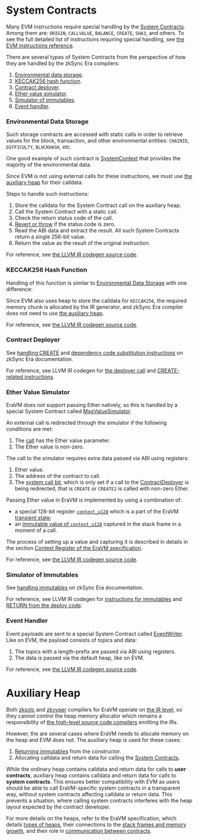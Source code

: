 # System Contracts

Many EVM instructions require special handling by the [System Contracts](https://era.zksync.io/docs/reference/architecture/system-contracts.html). Among them are:
`ORIGIN`, `CALLVALUE`, `BALANCE`, `CREATE`, `SHA3`, and others. To see the full detailed list of instructions requiring special handling, see [the EVM instructions reference](https://github.com/code-423n4/2024-03-zksync/blob/main/docs/VM%20Section/How%20compiler%20works/instructions/evm).

There are several types of System Contracts from the perspective of how they are handled by the zkSync Era compilers:

1. [Environmental data storage](#environmental-data-storage).
2. [KECCAK256 hash function](#keccak256-hash-function).
3. [Contract deployer](#contract-deployer).
4. [Ether value simulator](#ether-value-simulator).
5. [Simulator of immutables](#simulator-of-immutables).
6. [Event handler](#event-handler).



### Environmental Data Storage

Such storage contracts are accessed with static calls in order to retrieve values for the block, transaction, and other environmental entities:
`CHAINID`, `DIFFICULTY`, `BLOCKHASH`, etc.

One good example of such contract is [SystemContext](https://github.com/matter-labs/era-system-contracts/blob/main/contracts/SystemContext.sol) that provides the majority of the environmental data.

Since EVM is not using external calls for these instructions, we must use [the auxiliary heap](#auxiliary-heap) for their calldata.

Steps to handle such instructions:

1. Store the calldata for the System Contract call on the auxiliary heap.
2. Call the System Contract with a static call.
3. Check the return status code of the call.
4. [Revert or throw](https://github.com/code-423n4/2024-03-zksync/blob/main/docs/VM%20Section/How%20compiler%20works/exception_handling.md) if the status code is zero.
5. Read the ABI data and extract the result. All such System Contracts return a single 256-bit value.
6. Return the value as the result of the original instruction.

For reference, see [the LLVM IR codegen source code](https://github.com/matter-labs/era-compiler-llvm-context/blob/main/src/eravm/context/function/runtime/system_request.rs).



### KECCAK256 Hash Function

Handling of this function is similar to [Environmental Data Storage](#environmental-data-storage) with one difference:

Since EVM also uses heap to store the calldata for `KECCAK256`, the required memory chunk is allocated by the IR generator, and zkSync Era compiler does not need to use [the auxiliary heap](#auxiliary-heap).

For reference, see [the LLVM IR codegen source code](https://github.com/matter-labs/era-compiler-llvm-context/blob/main/src/eravm/context/function/runtime/keccak256.rs).



### Contract Deployer

See [handling CREATE](https://era.zksync.io/docs/reference/architecture/differences-with-ethereum.html#create-create2) and [dependency code substitution instructions](https://era.zksync.io/docs/reference/architecture/differences-with-ethereum.html#datasize-dataoffset-datacopy) on zkSync Era documentation.

For reference, see LLVM IR codegen for [the deployer call](https://github.com/matter-labs/era-compiler-llvm-context/blob/main/src/eravm/context/function/runtime/deployer_call.rs) and [CREATE-related instructions](https://github.com/matter-labs/era-compiler-llvm-context/blob/main/src/eravm/evm/create.rs).



### Ether Value Simulator

EraVM does not support passing Ether natively, so this is handled by a special System Contract called [MsgValueSimulator](https://github.com/matter-labs/era-system-contracts/blob/main/contracts/MsgValueSimulator.sol).

An external call is redirected through the simulator if the following conditions are met:

1. The [call](https://github.com/code-423n4/2024-03-zksync/blob/main/docs/VM%20Section/How%20compiler%20works/instructions/evm/call.md) has the Ether value parameter.
2. The Ether value is non-zero.

The call to the simulator requires extra data passed via ABI using registers:

1. Ether value.
2. The address of the contract to call.
3. The [system call bit](https://matter-labs.github.io/eravm-spec/spec.html#to_system), which is only set if a call to the [ContractDeployer](#contract-deployer) is being redirected, that is `CREATE` or `CREATE2` is called with non-zero Ether.

Passing Ether value in EraVM is implemented by using a combination of:

- a special 128-bit register [`context_u128`](https://matter-labs.github.io/eravm-spec/spec.html#gs_context_u128) which is a part of the EraVM [transient state](https://matter-labs.github.io/eravm-spec/spec.html#StateDefinitions);
- an [immutable value of `context_u128`](https://matter-labs.github.io/eravm-spec/spec.html#ecf_context_u128_value) captured in the stack frame in a moment of a call.

The process of setting up a value and capturing it is described in details in the section [Context Register of the EraVM specification](https://matter-labs.github.io/eravm-spec/spec.html#StateDefinitions).

For reference, see [the LLVM IR codegen source code](https://github.com/matter-labs/era-compiler-llvm-context/blob/main/src/eravm/evm/call.rs#L530).



### Simulator of Immutables

See [handling immutables](https://era.zksync.io/docs/reference/architecture/differences-with-ethereum.html#setimmutable-loadimmutable) on zkSync Era documentation.

For reference, see LLVM IR codegen for [instructions for immutables](https://github.com/matter-labs/era-compiler-llvm-context/blob/main/src/eravm/evm/immutable.rs) and [RETURN from the deploy code](https://github.com/matter-labs/era-compiler-llvm-context/blob/main/src/eravm/evm/return.rs#L28).



### Event Handler

Event payloads are sent to a special System Contract called [EventWriter](https://github.com/matter-labs/system-contracts/blob/main/contracts/EventWriter.yul). Like on EVM, the payload consists of topics and data:

1. The topics with a length-prefix are passed via ABI using registers.
2. The data is passed via the default heap, like on EVM.

For reference, see [the LLVM IR codegen source code](https://github.com/matter-labs/era-compiler-llvm-context/blob/main/src/eravm/evm/event.rs).



# Auxiliary Heap

Both [zksolc](https://era.zksync.io/docs/tools/compiler-toolchain/solidity.html) and [zkvyper](https://era.zksync.io/docs/tools/compiler-toolchain/vyper.html) compilers for EraVM operate
on [the IR level](https://era.zksync.io/docs/tools/compiler-toolchain/overview.html#ir-compilers), so they cannot control the heap memory allocator which remains a responsibility of
[the high-level source code compilers](https://era.zksync.io/docs/tools/compiler-toolchain/overview.html#high-level-source-code-compilers) emitting the IRs.

However, the are several cases where EraVM needs to allocate memory on the heap and EVM does not. The auxiliary heap is used for these cases:

1. [Returning immutables](https://era.zksync.io/docs/reference/architecture/differences-with-ethereum.html#setimmutable-loadimmutable) from the constructor.
2. Allocating calldata and return data for calling the [System
Contracts](https://era.zksync.io/docs/reference/architecture/system-contracts.html).

While the ordinary heap contains calldata and return data for calls to **user
contracts**, auxiliary heap contains calldata and return data for calls to
**system contracts**. This ensures better compatibility with EVM as
users should be able to call EraVM-specific system contracts in a transparent
way, without system contracts affecting calldata or return data. This prevents a
situation, where calling system contracts interferes with the heap layout
expected by the contract developer.

For more details on the heaps, refer to the EraVM specification, which
details [types of heaps](https://matter-labs.github.io/eravm-spec/spec.html#data_page_params),
their connections to the [stack frames and memory growth](https://matter-labs.github.io/eravm-spec/spec.html#ctx_heap_page_id),
and their role in [communication between contracts](https://matter-labs.github.io/eravm-spec/spec.html#MemoryForwarding).
